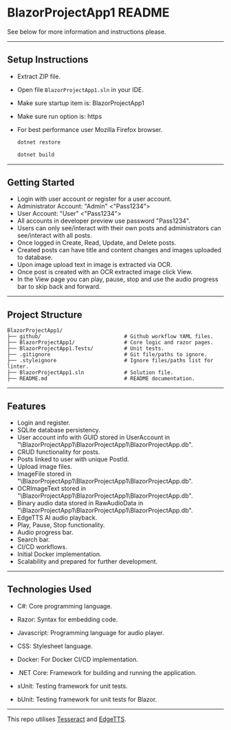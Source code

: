 # BlazorProjectApp1 README
See below for more information and instructions please.

___

## Setup Instructions

* Extract ZIP file.
* Open file `BlazorProjectApp1.sln` in your IDE.
* Make sure startup item is: BlazorProjectApp1
* Make sure run option is: https
* For best performance user Mozilla Firefox browser.

   ```bash
   dotnet restore
   ```
   ```bash
   dotnet build
   ```
___

## Getting Started
- Login with user account or register for a user account.
- Administrator Account: "Admin" <"Pass1234">
- User Account: "User" <"Pass1234">
- All accounts in developer preview use password "Pass1234".
- Users can only see/interact with their own posts and administrators can see/interact with all posts.
- Once logged in Create, Read, Update, and Delete posts.
- Created posts can have title and content changes and images uploaded to database.
- Upon image upload text in image is extracted via OCR.
- Once post is created with an OCR extracted image click View.
- In the View page you can play, pause, stop and use the audio progress bar to skip back and forward.
___

## Project Structure

```
BlazorProjectApp1/
├── github/                           # Github workflow YAML files.
├── BlazorProjectApp1/                # Core logic and razor pages.
├── BlazorProjectApp1.Tests/          # Unit tests.
├── .gitignore                        # Git file/paths to ignore.
├── .styleignore                      # Ignore files/paths list for linter. 
├── BlazorProjectApp1.sln             # Solution file.
├── README.md                         # README documentation.

```
___

## Features

- Login and register.
- SQLite database persistency.
- User account info with GUID stored in UserAccount in "\BlazorProjectApp1\BlazorProjectApp1\BlazorProjectApp.db".
- CRUD functionality for posts.
- Posts linked to user with unique PostId.
- Upload image files.
- ImageFile stored in "\BlazorProjectApp1\BlazorProjectApp1\BlazorProjectApp.db".
- OCRImageText stored in "\BlazorProjectApp1\BlazorProjectApp1\BlazorProjectApp.db".
- Binary audio data stored in RawAudioData in "\BlazorProjectApp1\BlazorProjectApp1\BlazorProjectApp.db".
- EdgeTTS AI audio playback.
- Play, Pause, Stop functionality.
- Audio progress bar.
- Search bar.
- CI/CD workflows.
- Initial Docker implementation.
- Scalability and prepared for further development.
___

## Technologies Used

- C#: Core programming language.

- Razor: Syntax for embedding code.

- Javascript: Programming language for audio player.

- CSS: Stylesheet language.

- Docker: For Docker CI/CD implementation.

- .NET Core: Framework for building and running the application.

- xUnit: Testing framework for unit tests.

- bUnit: Testing framework for unit tests for Blazor.
___

This repo utilises [Tesseract](https://www.nuget.org/packages/tesseract/) and [EdgeTTS](https://www.nuget.org/packages/EdgeTTS).
